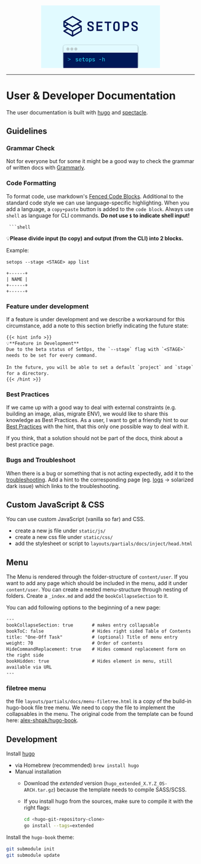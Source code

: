 <p align="center">
  <a href="https://www.setops.co">
    <img src="static/setops_meta.png" width="318px" alt="SetOps" />
  </a>
</p>

---
# User & Developer Documentation
The user documentation is built with [hugo](https://github.com/gohugoio/hugo) and [spectacle](https://github.com/sourcey/spectacle).

## Guidelines

### Grammar Check
Not for everyone but for some it might be a good way to check the grammar of written docs with [Grammarly](https://www.grammarly.com/).

### Code Formatting

To format code, use markdown's [Fenced Code Blocks](https://www.markdownguide.org/extended-syntax/#fenced-code-blocks). Additional to the standard code style we can use language-specific highlighting. When you add a language, a `copy+paste` button is added to the `code block`. Always use `shell` as language for CLI commands. **Do not use `$` to indicate shell input!**

```
 ```shell
```

💡**Please divide input (to copy) and output (from the CLI) into 2 blocks.**

Example:
```shell
setops --stage <STAGE> app list
```
```
+------+
| NAME |
+------+
+------+
```

### Feature under development
If a feature is under development and we describe a workaround for this circumstance, add a note to this section briefly indicating the future state:

```
{{< hint info >}}
💡**Feature in Development**
Due to the beta status of SetOps, the `--stage` flag with `<STAGE>` needs to be set for every command.

In the future, you will be able to set a default `project` and `stage` for a directory.
{{< /hint >}}
```

### Best Practices
If we came up with a good way to deal with external constraints (e.g. building an image, alias, migrate ENV), we would like to share this knowledge as Best Practices. As a user, I want to get a friendly hint to our [Best Practices](content/user/best-practices) with the hint, that this only one possible way to deal with it.

If you think, that a solution should not be part of the docs, think about a best practice page.

### Bugs and Troubleshoot
When there is a bug or something that is not acting expectedly, add it to the [troubleshooting](content/user/support/troubleshooting.md). Add a hint to the corresponding page (eg. [logs](content/user/interaction/logs.md) -> solarized dark issue) which links to the troubleshooting.


## Custom JavaScript & CSS
You can use custom JavaScript (vanilla so far) and CSS.

- create a new js file under `static/js/`
- create a new css file under `static/css/`
- add the stylesheet or script to `layouts/partials/docs/inject/head.html`

## Menu

The Menu is rendered through the folder-structure of `content/user`. If you want to add any page which should be included in the menu, add it under `content/user`. You can create a nested menu-structure through nesting of folders. Create a `_index.md` and add the `bookCollapseSection` to it.

You can add following options to the beginning of a new page:

```
---
bookCollapseSection: true       # makes entry collapsable
bookToC: false                  # Hides right sided Table of Contents
title: "One-Off Task"           # (optional) Title of menu entry
weight: 70                      # Order of contents
HideCommandReplacement: true    # Hides command replacement form on the right side
bookHidden: true                # Hides element in menu, still available via URL
---
```

### filetree menu
the file `layouts/partials/docs/menu-filetree.html` is a copy of the build-in hugo-book file tree menu. We need to copy the file to implement the collapsables in the menu. The original code from the template can be found here: [alex-shpak/hugo-book](https://github.com/alex-shpak/hugo-book/blob/62004506e2fa0980777de5b1de045d5101d01f6c/layouts/partials/docs/menu-filetree.html).


## Development
Install [hugo](https://github.com/gohugoio/hugo)
  - via Homebrew (recommended) `brew install hugo`
  - Manual installation
    - Download the *extended* version (`hugo_extended_X.Y.Z_OS-ARCH.tar.gz`) because the template needs to compile SASS/SCSS.
    - If you install hugo from the sources, make sure to compile it with the right flags:

      ```bash
      cd <hugo-git-repository-clone>
      go install --tags=extended
      ```

Install the `hugo-book` theme:
```bash
git submodule init
git submodule update
```

